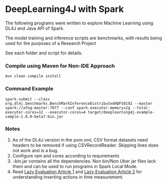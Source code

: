 # DeepLearning4J with Spark

 The following programs were written to explore Machine Learning using DL4J and Java API of Spark. 

 The model training and inference scripts are benchmarks, with results being used for the purposes of a Research Project
 
 See each folder and script for details.
 
 ### Compile using Maven for Non-IDE Approach
 `mvn clean compile install`
 
 ### Command Example
 
 `spark-submit --class org.dl4j.benchmarks.BenchMarkInferenceDistributedHDFS8192 --master spark://afog-master:7077 --conf spark.executor.memory=2g --total-executor-cores=12 --executor-cores=4 target/deeplearning4j-example-sample-1.0.0-beta7-bin.jar`
 
 ### Notes
 1) As of the DL4J version in the pom.xml, CSV format datasets need headers to be removed if using CSVRecordReader. Skipping lines does not work and is a bug.
 2) Configure ram and cores according to requirements
 3) <jar-file-name>-bin.jar contains all the dependencies. Non bin/Non Uber jar files lack them and can be used to run programs in Spark Local Mode.
 4) Read [Lazy Evaluation Article 1](https://www.alibabacloud.com/forum/read-535) and [Lazy Evaluation Article 2](https://data-flair.training/blogs/spark-rdd-operations-transformations-actions/) for understanding inserting actions in time measurement.
 

